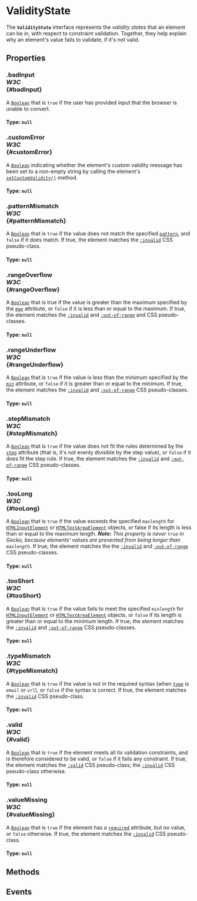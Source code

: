 # ValidityState

<div class='overview'>The <strong><code>ValidityState</code></strong> interface represents the <em>validity states</em> that an element can be in, with respect to constraint validation. Together, they help explain why an element's value fails to validate, if it's not valid.</div>

## Properties

### .badInput <div class="specs"><i>W3C</i></div> {#badInput}

A <a href="/en-US/docs/Web/JavaScript/Reference/Global_Objects/Boolean" title="The Boolean object is an object wrapper for a boolean value."><code>Boolean</code></a> that is <code>true</code> if the user has provided input that the browser is unable to convert.

#### **Type**: `null`

### .customError <div class="specs"><i>W3C</i></div> {#customError}

A <a href="/en-US/docs/Web/JavaScript/Reference/Global_Objects/Boolean" title="The Boolean object is an object wrapper for a boolean value."><code>Boolean</code></a> indicating whether the element's custom validity message has been set to a non-empty string by calling the element's <a href="/en-US/docs/Web/API/HTMLObjectElement/setCustomValidity" title="The setCustomValidity() method of the HTMLObjectElement interface sets a custom validity message for the element."><code>setCustomValidity()</code></a> method.

#### **Type**: `null`

### .patternMismatch <div class="specs"><i>W3C</i></div> {#patternMismatch}

A <a href="/en-US/docs/Web/JavaScript/Reference/Global_Objects/Boolean" title="The Boolean object is an object wrapper for a boolean value."><code>Boolean</code></a> that is <code>true</code> if the value does not match the specified <code><a href="/en-US/docs/Web/HTML/Element/input#attr-pattern">pattern</a></code>, and <code>false</code> if it does match. If true, the element matches the <a href="/en-US/docs/Web/CSS/:invalid" title="The :invalid CSS pseudo-class represents any <input> or other <form> element whose contents fail to validate."><code>:invalid</code></a> CSS pseudo-class.

#### **Type**: `null`

### .rangeOverflow <div class="specs"><i>W3C</i></div> {#rangeOverflow}

A <a href="/en-US/docs/Web/JavaScript/Reference/Global_Objects/Boolean" title="The Boolean object is an object wrapper for a boolean value."><code>Boolean</code></a> that is true if the value is greater than the maximum specified by the <code><a href="/en-US/docs/Web/HTML/Element/input#attr-max">max</a></code> attribute, or <code>false</code> if it is less than or equal to the maximum. If true, the element matches the <a href="/en-US/docs/Web/CSS/:invalid" title="The :invalid CSS pseudo-class represents any <input> or other <form> element whose contents fail to validate."><code>:invalid</code></a> and <a href="/en-US/docs/Web/CSS/:out-of-range" title="The :out-of-range CSS pseudo-class represents an <input> element whose current value is outside the range limits specified by the min and max attributes."><code>:out-of-range</code></a> and CSS pseudo-classes.

#### **Type**: `null`

### .rangeUnderflow <div class="specs"><i>W3C</i></div> {#rangeUnderflow}

A <a href="/en-US/docs/Web/JavaScript/Reference/Global_Objects/Boolean" title="The Boolean object is an object wrapper for a boolean value."><code>Boolean</code></a> that is <code>true</code> if the value is less than the minimum specified by the <code><a href="/en-US/docs/Web/HTML/Element/input#attr-min">min</a></code> attribute, or <code>false</code> if it is greater than or equal to the minimum. If true, the element matches the <a href="/en-US/docs/Web/CSS/:invalid" title="The :invalid CSS pseudo-class represents any <input> or other <form> element whose contents fail to validate."><code>:invalid</code></a> and <a href="/en-US/docs/Web/CSS/:out-of-range" title="The :out-of-range CSS pseudo-class represents an <input> element whose current value is outside the range limits specified by the min and max attributes."><code>:out-of-range</code></a> CSS pseudo-classes.

#### **Type**: `null`

### .stepMismatch <div class="specs"><i>W3C</i></div> {#stepMismatch}

A <a href="/en-US/docs/Web/JavaScript/Reference/Global_Objects/Boolean" title="The Boolean object is an object wrapper for a boolean value."><code>Boolean</code></a> that is <code>true</code> if the value does not fit the rules determined by the <code><a href="/en-US/docs/Web/HTML/Element/input#attr-step">step</a></code> attribute (that is, it's not evenly divisible by the step value), or <code>false</code> if it does fit the step rule. If true, the element matches the <a href="/en-US/docs/Web/CSS/:invalid" title="The :invalid CSS pseudo-class represents any <input> or other <form> element whose contents fail to validate."><code>:invalid</code></a> and <a href="/en-US/docs/Web/CSS/:out-of-range" title="The :out-of-range CSS pseudo-class represents an <input> element whose current value is outside the range limits specified by the min and max attributes."><code>:out-of-range</code></a> CSS pseudo-classes.

#### **Type**: `null`

### .tooLong <div class="specs"><i>W3C</i></div> {#tooLong}

A <a href="/en-US/docs/Web/JavaScript/Reference/Global_Objects/Boolean" title="The Boolean object is an object wrapper for a boolean value."><code>Boolean</code></a> that is <code>true</code> if the value exceeds the specified <code>maxlength</code> for <a href="/en-US/docs/Web/API/HTMLInputElement" title="The HTMLInputElement interface provides special properties and methods for manipulating the options, layout, and presentation of <input> elements."><code>HTMLInputElement</code></a> or <a href="/en-US/docs/Web/API/HTMLTextAreaElement" title="The HTMLTextAreaElement interface provides special properties and methods for manipulating the layout and presentation of <textarea> elements."><code>HTMLTextAreaElement</code></a> objects, or false if its length is less than or equal to the maximum length. <em><strong>Note:</strong> This property is never <code>true</code> in Gecko, because elements' values are prevented from being longer than <code>maxlength</code>. </em>If true, the element matches the the <a href="/en-US/docs/Web/CSS/:invalid" title="The :invalid CSS pseudo-class represents any <input> or other <form> element whose contents fail to validate."><code>:invalid</code></a> and <a href="/en-US/docs/Web/CSS/:out-of-range" title="The :out-of-range CSS pseudo-class represents an <input> element whose current value is outside the range limits specified by the min and max attributes."><code>:out-of-range</code></a> CSS pseudo-classes.

#### **Type**: `null`

### .tooShort <div class="specs"><i>W3C</i></div> {#tooShort}

A <a href="/en-US/docs/Web/JavaScript/Reference/Global_Objects/Boolean" title="The Boolean object is an object wrapper for a boolean value."><code>Boolean</code></a> that is <code>true</code> if the value fails to meet&nbsp;the specified <code>minlength</code> for <a href="/en-US/docs/Web/API/HTMLInputElement" title="The HTMLInputElement interface provides special properties and methods for manipulating the options, layout, and presentation of <input> elements."><code>HTMLInputElement</code></a> or <a href="/en-US/docs/Web/API/HTMLTextAreaElement" title="The HTMLTextAreaElement interface provides special properties and methods for manipulating the layout and presentation of <textarea> elements."><code>HTMLTextAreaElement</code></a> objects, or <code>false</code> if its length is greater than or equal to the minimum length. If true, the element matches the <a href="/en-US/docs/Web/CSS/:invalid" title="The :invalid CSS pseudo-class represents any <input> or other <form> element whose contents fail to validate."><code>:invalid</code></a> and <a href="/en-US/docs/Web/CSS/:out-of-range" title="The :out-of-range CSS pseudo-class represents an <input> element whose current value is outside the range limits specified by the min and max attributes."><code>:out-of-range</code></a> CSS pseudo-classes.

#### **Type**: `null`

### .typeMismatch <div class="specs"><i>W3C</i></div> {#typeMismatch}

A <a href="/en-US/docs/Web/JavaScript/Reference/Global_Objects/Boolean" title="The Boolean object is an object wrapper for a boolean value."><code>Boolean</code></a> that is <code>true</code> if the value is not in the required syntax (when <code><a href="/en-US/docs/Web/HTML/Element/input#attr-type">type</a></code> is <code>email</code> or <code>url</code>), or <code>false</code> if the syntax is correct. If true, the element matches the <a href="/en-US/docs/Web/CSS/:invalid" title="The :invalid CSS pseudo-class represents any <input> or other <form> element whose contents fail to validate."><code>:invalid</code></a> CSS pseudo-class.

#### **Type**: `null`

### .valid <div class="specs"><i>W3C</i></div> {#valid}

A <a href="/en-US/docs/Web/JavaScript/Reference/Global_Objects/Boolean" title="The Boolean object is an object wrapper for a boolean value."><code>Boolean</code></a> that is <code>true</code> if the element meets all its validation constraints, and is therefore considered to be valid, or <code>false</code> if it fails any constraint. If true, the element matches the <a href="/en-US/docs/Web/CSS/:valid" title="The :valid CSS pseudo-class represents any <input> or other <form> element whose contents validate successfully. This allows to easily make valid fields adopt an appearance that helps the user confirm that their data is formatted properly."><code>:valid</code></a> CSS pseudo-class; the <a href="/en-US/docs/Web/CSS/:invalid" title="The :invalid CSS pseudo-class represents any <input> or other <form> element whose contents fail to validate."><code>:invalid</code></a> CSS pseudo-class otherwise.

#### **Type**: `null`

### .valueMissing <div class="specs"><i>W3C</i></div> {#valueMissing}

A <a href="/en-US/docs/Web/JavaScript/Reference/Global_Objects/Boolean" title="The Boolean object is an object wrapper for a boolean value."><code>Boolean</code></a> that is <code>true</code> if the element has a <code><a href="/en-US/docs/Web/HTML/Element/input#attr-required">required</a></code> attribute, but no value, or <code>false</code> otherwise. If true, the element matches the <a href="/en-US/docs/Web/CSS/:invalid" title="The :invalid CSS pseudo-class represents any <input> or other <form> element whose contents fail to validate."><code>:invalid</code></a> CSS pseudo-class.

#### **Type**: `null`

## Methods

## Events
